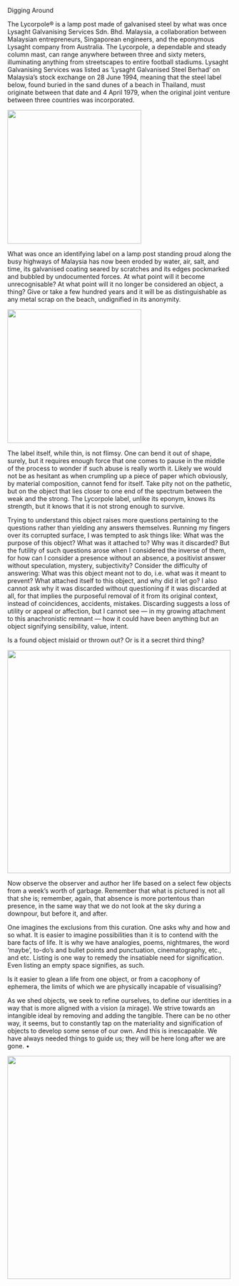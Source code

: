 Digging Around

The Lycorpole® is a lamp post made of galvanised steel by what was once Lysaght Galvanising Services Sdn. Bhd. Malaysia, a collaboration between Malaysian entrepreneurs, Singaporean engineers, and the eponymous Lysaght company from Australia. The Lycorpole, a dependable and steady column mast, can range anywhere between three and sixty meters, illuminating anything from streetscapes to entire football stadiums. Lysaght Galvanising Services was listed as ‘Lysaght Galvanised Steel Berhad’ on Malaysia’s stock exchange on 28 June 1994, meaning that the steel label below, found buried in the sand dunes of a beach in Thailand, must originate between that date and 4 April 1979, when the original joint venture between three countries was incorporated.

<img src ="images/liyanasWritings_files/Image_001.png" height="300px">

What was once an identifying label on a lamp post standing proud along the busy highways of Malaysia has now been eroded by water, air, salt, and time, its galvanised coating seared by scratches and its edges pockmarked and bubbled by undocumented forces. At what point will it become unrecognisable? At what point will it no longer be considered an object, a thing? Give or take a few hundred years and it will be as distinguishable as any metal scrap on the beach, undignified in its anonymity.

<img src ="images/liyanasWritings_files/Image_002.png" height="300px">

The label itself, while thin, is not flimsy. One can bend it out of shape, surely, but it requires enough force that one comes to pause in the middle of the process to wonder if such abuse is really worth it. Likely we would not be as hesitant as when crumpling up a piece of paper which obviously, by material composition, cannot fend for itself. Take pity not on the pathetic, but on the object that lies closer to one end of the spectrum between the weak and the strong. The Lycorpole label, unlike its eponym, knows its strength, but it knows that it is not strong enough to survive.

Trying to understand this object raises more questions pertaining to the questions rather than yielding any answers themselves. Running my fingers over its corrupted surface, I was tempted to ask things like: What was the purpose of this object? What was it attached to? Why was it discarded? But the futility of such questions arose when I considered the inverse of them, for how can I consider a presence without an absence, a positivist answer without speculation, mystery, subjectivity? Consider the difficulty of answering: What was this object meant not to do, i.e. what was it meant to prevent? What attached itself to this object, and why did it let go? I also cannot ask why it was discarded without questioning if it was discarded at all, for that implies the purposeful removal of it from its original context, instead of coincidences, accidents, mistakes. Discarding suggests a loss of utility or appeal or affection, but I cannot see — in my growing attachment to this anachronistic remnant — how it could have been anything but an object signifying sensibility, value, intent.

Is a found object mislaid or thrown out? Or is it a secret third thing?

<img src ="images/liyanasWritings_files/Image_003.png" height="500px">

Now observe the observer and author her life based on a select few objects from a week’s worth of garbage. Remember that what is pictured is not all that she is; remember, again, that absence is more portentous than presence, in the same way that we do not look at the sky during a downpour, but before it, and after. 

One imagines the exclusions from this curation. One asks why and how and so what. It is easier to imagine possibilities than it is to contend with the bare facts of life. It is why we have analogies, poems, nightmares, the word ‘maybe’, to-do’s and bullet points and punctuation, cinematography, etc., and etc. Listing is one way to remedy the insatiable need for signification. Even listing an empty space signifies, as such.

Is it easier to glean a life from one object, or from a cacophony of ephemera, the limits of which we are physically incapable of visualising?

As we shed objects, we seek to refine ourselves, to define our identities in a way that is more aligned with a vision (a mirage). We strive towards an intangible ideal by removing and adding the tangible. There can be no other way, it seems, but to constantly tap on the materiality and signification of objects to develop some sense of our own. And this is inescapable. We have always needed things to guide us; they will be here long after we are gone. •

<img src ="images/liyanasWritings_files/Image_004.png" height="500px">